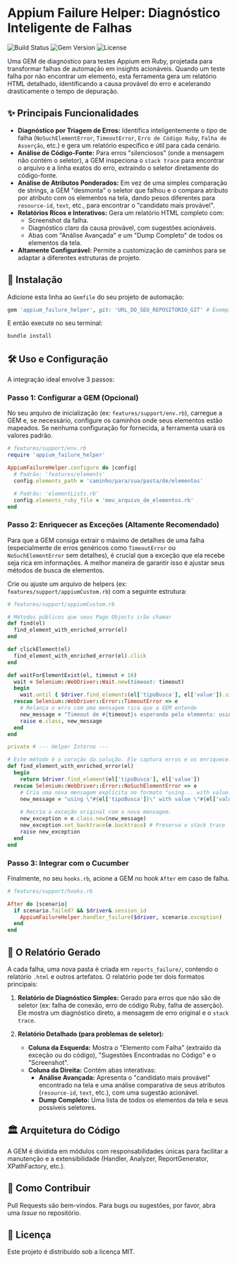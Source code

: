 # Appium Failure Helper: Diagnóstico Inteligente de Falhas

![Build Status](https://img.shields.io/badge/build-passing-brightgreen)
![Gem Version](https://img.shields.io/badge/gem-v3.0.0-blue)
![License](https://img.shields.io/badge/license-MIT-lightgrey)

Uma GEM de diagnóstico para testes Appium em Ruby, projetada para transformar falhas de automação em insights acionáveis. Quando um teste falha por não encontrar um elemento, esta ferramenta gera um relatório HTML detalhado, identificando a causa provável do erro e acelerando drasticamente o tempo de depuração.

## ✨ Principais Funcionalidades

* **Diagnóstico por Triagem de Erros:** Identifica inteligentemente o *tipo* de falha (`NoSuchElementError`, `TimeoutError`, `Erro de Código Ruby`, `Falha de Asserção`, etc.) e gera um relatório específico e útil para cada cenário.
* **Análise de Código-Fonte:** Para erros "silenciosos" (onde a mensagem não contém o seletor), a GEM inspeciona o `stack trace` para encontrar o arquivo e a linha exatos do erro, extraindo o seletor diretamente do código-fonte.
* **Análise de Atributos Ponderados:** Em vez de uma simples comparação de strings, a GEM "desmonta" o seletor que falhou e o compara atributo por atributo com os elementos na tela, dando pesos diferentes para `resource-id`, `text`, etc., para encontrar o "candidato mais provável".
* **Relatórios Ricos e Interativos:** Gera um relatório HTML completo com:
    * Screenshot da falha.
    * Diagnóstico claro da causa provável, com sugestões acionáveis.
    * Abas com "Análise Avançada" e um "Dump Completo" de todos os elementos da tela.
* **Altamente Configurável:** Permite a customização de caminhos para se adaptar a diferentes estruturas de projeto.

## 🚀 Instalação

Adicione esta linha ao `Gemfile` do seu projeto de automação:

```ruby
gem 'appium_failure_helper', git: 'URL_DO_SEU_REPOSITORIO_GIT' # Exemplo de instalação via Git
```

E então execute no seu terminal:

```sh
bundle install
```

## 🛠️ Uso e Configuração

A integração ideal envolve 3 passos:

### Passo 1: Configurar a GEM (Opcional)

No seu arquivo de inicialização (ex: `features/support/env.rb`), carregue a GEM e, se necessário, configure os caminhos onde seus elementos estão mapeados. Se nenhuma configuração for fornecida, a ferramenta usará os valores padrão.

```ruby
# features/support/env.rb
require 'appium_failure_helper'

AppiumFailureHelper.configure do |config|
  # Padrão: 'features/elements'
  config.elements_path = 'caminho/para/sua/pasta/de/elementos'

  # Padrão: 'elementLists.rb'
  config.elements_ruby_file = 'meu_arquivo_de_elementos.rb'
end
```

### Passo 2: Enriquecer as Exceções (Altamente Recomendado)

Para que a GEM consiga extrair o máximo de detalhes de uma falha (especialmente de erros genéricos como `TimeoutError` ou `NoSuchElementError` sem detalhes), é crucial que a exceção que ela recebe seja rica em informações. A melhor maneira de garantir isso é ajustar seus métodos de busca de elementos.

Crie ou ajuste um arquivo de helpers (ex: `features/support/appiumCustom.rb`) com a seguinte estrutura:

```ruby
# features/support/appiumCustom.rb

# Métodos públicos que seus Page Objects irão chamar
def find(el)
  find_element_with_enriched_error(el)
end

def clickElement(el)
  find_element_with_enriched_error(el).click
end

def waitForElementExist(el, timeout = 10)
  wait = Selenium::WebDriver::Wait.new(timeout: timeout)
  begin
    wait.until { $driver.find_elements(el['tipoBusca'], el['value']).size > 0 }
  rescue Selenium::WebDriver::Error::TimeoutError => e
    # Relança o erro com uma mensagem rica que a GEM entende
    new_message = "Timeout de #{timeout}s esperando pelo elemento: using \"#{el['tipoBusca']}\" with value \"#{el['value']}\""
    raise e.class, new_message
  end
end

private # --- Helper Interno ---

# Este método é o coração da solução. Ele captura erros e os enriquece.
def find_element_with_enriched_error(el)
  begin
    return $driver.find_element(el['tipoBusca'], el['value'])
  rescue Selenium::WebDriver::Error::NoSuchElementError => e
    # Cria uma nova mensagem explícita no formato "using... with value..."
    new_message = "using \"#{el['tipoBusca']}\" with value \"#{el['value']}\""
    
    # Recria a exceção original com a nova mensagem.
    new_exception = e.class.new(new_message)
    new_exception.set_backtrace(e.backtrace) # Preserva o stack trace
    raise new_exception
  end
end
```

### Passo 3: Integrar com o Cucumber

Finalmente, no seu `hooks.rb`, acione a GEM no hook `After` em caso de falha.

```ruby
# features/support/hooks.rb

After do |scenario|
  if scenario.failed? && $driver&.session_id
    AppiumFailureHelper.handler_failure($driver, scenario.exception)
  end
end
```

## 📄 O Relatório Gerado

A cada falha, uma nova pasta é criada em `reports_failure/`, contendo o relatório `.html` e outros artefatos. O relatório pode ter dois formatos principais:

1.  **Relatório de Diagnóstico Simples:** Gerado para erros que não são de seletor (ex: falha de conexão, erro de código Ruby, falha de asserção). Ele mostra um diagnóstico direto, a mensagem de erro original e o `stack trace`.

2.  **Relatório Detalhado (para problemas de seletor):**
    * **Coluna da Esquerda:** Mostra o "Elemento com Falha" (extraído da exceção ou do código), "Sugestões Encontradas no Código" e o "Screenshot".
    * **Coluna da Direita:** Contém abas interativas:
        * **Análise Avançada:** Apresenta o "candidato mais provável" encontrado na tela e uma análise comparativa de seus atributos (`resource-id`, `text`, etc.), com uma sugestão acionável.
        * **Dump Completo:** Uma lista de todos os elementos da tela e seus possíveis seletores.

## 🏛️ Arquitetura do Código

A GEM é dividida em módulos com responsabilidades únicas para facilitar a manutenção e a extensibilidade (Handler, Analyzer, ReportGenerator, XPathFactory, etc.).

## 🤝 Como Contribuir

Pull Requests são bem-vindos. Para bugs ou sugestões, por favor, abra uma *Issue* no repositório.

## 📜 Licença

Este projeto é distribuído sob a licença MIT.
